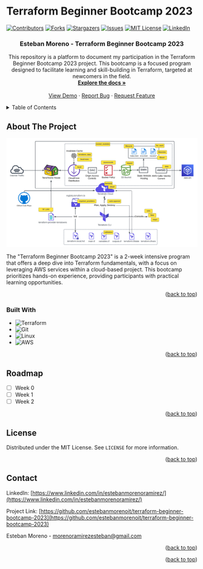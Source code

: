# Terraform Beginner Bootcamp 2023

<!-- Improved compatibility of back to top link: See: https://github.com/othneildrew/Best-README-Template/pull/73 -->
<a name="readme-top"></a>
<!--
*** Thanks for checking out the Best-README-Template. If you have a suggestion
*** that would make this better, please fork the repo and create a pull request
*** or simply open an issue with the tag "enhancement".
*** Don't forget to give the project a star!
*** Thanks again! Now go create something AMAZING! :D
-->


<!-- PROJECT SHIELDS -->
<!--
*** I'm using markdown "reference style" links for readability.
*** Reference links are enclosed in brackets [ ] instead of parentheses ( ).
*** See the bottom of this document for the declaration of the reference variables
*** for contributors-url, forks-url, etc. This is an optional, concise syntax you may use.
*** https://www.markdownguide.org/basic-syntax/#reference-style-links
-->
[![Contributors][contributors-shield]][contributors-url]
[![Forks][forks-shield]][forks-url]
[![Stargazers][stars-shield]][stars-url]
[![Issues][issues-shield]][issues-url]
[![MIT License][license-shield]][license-url]
[![LinkedIn][linkedin-shield]][linkedin-url]



<!-- PROJECT LOGO -->
<!-- <br />
<div align="center">
  <a href="https://github.com/estebanmorenoit/90DaysOfDevOps">
    <img src="images/logo.png" alt="Logo" width="80" height="80">
  </a> -->

  <h3 align="center">Esteban Moreno - Terraform Beginner Bootcamp 2023</h3>

  <p align="center">
    This repository is a platform to document my participation in the Terraform Beginner Bootcamp 2023 project. This bootcamp is a focused program designed to facilitate learning and skill-building in Terraform, targeted at newcomers in the field.
    <br />
    <a href="https://github.com/estebanmorenoit/terraform-beginner-bootcamp-2023"><strong>Explore the docs »</strong></a>
    <br />
    <br />
    <a href="https://github.com/estebanmorenoit/terraform-beginner-bootcamp-2023">View Demo</a>
    ·
    <a href="https://github.com/estebanmorenoit/terraform-beginner-bootcamp-2023/issues">Report Bug</a>
    ·
    <a href="https://github.com/estebanmorenoit/terraform-beginner-bootcamp-2023/issues">Request Feature</a>
  </p>
</div>



<!-- TABLE OF CONTENTS -->
<details>
  <summary>Table of Contents</summary>
  <ol>
    <li>
      <a href="#about-the-project">About The Project</a>
      <ul>
        <li><a href="#built-with">Built With</a></li>
      </ul>
    </li>
    <li><a href="#roadmap">Roadmap</a></li>
    <li><a href="#license">License</a></li>
    <li><a href="#contact">Contact</a></li>
  </ol>
</details>



<!-- ABOUT THE PROJECT -->
## About The Project

[![Product Name Screen Shot][product-screenshot]](https://github.com/estebanmorenoit/terraform-beginner-bootcamp-2023)

The "Terraform Beginner Bootcamp 2023" is a 2-week intensive program that offers a deep dive into Terraform fundamentals, with a focus on leveraging AWS services within a cloud-based project. This bootcamp prioritizes hands-on experience, providing participants with practical learning opportunities.

<p align="right">(<a href="#readme-top">back to top</a>)</p>



### Built With

* ![Terraform][Terraform]
* ![Git][Git]
* ![Linux][Linux]
* ![AWS][AWS]


<p align="right">(<a href="#readme-top">back to top</a>)</p>

<!-- ROADMAP -->
## Roadmap

- [ ] Week 0
- [ ] Week 1
- [ ] Week 2

<p align="right">(<a href="#readme-top">back to top</a>)</p>

<!-- LICENSE -->
## License

Distributed under the MIT License. See `LICENSE` for more information.

<p align="right">(<a href="#readme-top">back to top</a>)</p>


<!-- CONTACT -->
## Contact

LinkedIn: [https://www.linkedin.com/in/estebanmorenoramirez/](https://www.linkedin.com/in/estebanmorenoramirez/)

Project Link: [https://github.com/estebanmorenoit/terraform-beginner-bootcamp-2023](https://github.com/estebanmorenoit/terraform-beginner-bootcamp-2023)

Esteban Moreno - [morenoramirezesteban@gmail.com](morenoramirezesteban@gmail.com)


<p align="right">(<a href="#readme-top">back to top</a>)</p>


<p align="right">(<a href="#readme-top">back to top</a>)</p>



<!-- MARKDOWN LINKS & IMAGES -->
<!-- https://www.markdownguide.org/basic-syntax/#reference-style-links -->
[contributors-shield]: https://img.shields.io/github/contributors/estebanmorenoit/estebanmoreno-portfolio.svg?style=for-the-badge
[contributors-url]: https://github.com/estebanmorenoit/terraform-beginner-bootcamp-2023/graphs/contributors
[forks-shield]: https://img.shields.io/github/forks/estebanmorenoit/estebanmoreno-portfolio.svg?style=for-the-badge
[forks-url]: https://github.com/estebanmorenoit/terraform-beginner-bootcamp-2023/forks
[stars-shield]: https://img.shields.io/github/stars/estebanmorenoit/estebanmoreno-portfolio.svg?style=for-the-badge
[stars-url]: https://github.com/estebanmorenoit/terraform-beginner-bootcamp-2023/stargazers
[issues-shield]: https://img.shields.io/github/issues/estebanmorenoit/estebanmoreno-portfolio.svg?style=for-the-badge
[issues-url]: https://github.com/estebanmorenoit/terraform-beginner-bootcamp-2023/issues
[license-shield]: https://img.shields.io/github/license/estebanmorenoit/90daysofdevops.svg?style=for-the-badge
[license-url]: https://github.com/estebanmorenoit/terraform-beginner-bootcamp-2023/blob/main/LICENSE
[linkedin-shield]: https://img.shields.io/badge/-LinkedIn-black.svg?style=for-the-badge&logo=linkedin&colorB=555
[linkedin-url]: https://www.linkedin.com/in/estebanmorenoramirez/
[product-screenshot]: /images/project_diagram.png
[Next.js]: https://img.shields.io/badge/next.js-000000?style=for-the-badge&logo=nextdotjs&logoColor=white
[Next-url]: https://nextjs.org/
[React.js]: https://img.shields.io/badge/React-20232A?style=for-the-badge&logo=react&logoColor=61DAFB
[React-url]: https://reactjs.org/
[Vue.js]: https://img.shields.io/badge/Vue.js-35495E?style=for-the-badge&logo=vuedotjs&logoColor=4FC08D
[Vue-url]: https://vuejs.org/
[Angular.io]: https://img.shields.io/badge/Angular-DD0031?style=for-the-badge&logo=angular&logoColor=white
[Angular-url]: https://angular.io/
[Svelte.dev]: https://img.shields.io/badge/Svelte-4A4A55?style=for-the-badge&logo=svelte&logoColor=FF3E00
[Svelte-url]: https://svelte.dev/
[Laravel.com]: https://img.shields.io/badge/Laravel-FF2D20?style=for-the-badge&logo=laravel&logoColor=white
[Laravel-url]: https://laravel.com
[Bootstrap.com]: https://img.shields.io/badge/Bootstrap-563D7C?style=for-the-badge&logo=bootstrap&logoColor=white
[Bootstrap-url]: https://getbootstrap.com
[JQuery.com]: https://img.shields.io/badge/jQuery-0769AD?style=for-the-badge&logo=jquery&logoColor=white
[JQuery-url]: https://jquery.com 
[Terraform]: https://img.shields.io/badge/terraform-%235835CC.svg?style=for-the-badge&logo=terraform&logoColor=white
[Terraform-url]: https://www.terraform.io/
[CSS-3]: https://img.shields.io/badge/css3-%231572B6.svg?style=for-the-badge&logo=css3&logoColor=white
[Python]: https://img.shields.io/badge/python-3670A0?style=for-the-badge&logo=python&logoColor=ffdd54
[Javascript]: https://img.shields.io/badge/javascript-%23323330.svg?style=for-the-badge&logo=javascript&logoColor=%23F7DF1E
[GithubActions]: https://img.shields.io/badge/github%20actions-%232671E5.svg?style=for-the-badge&logo=githubactions&logoColor=white
[HTML]: https://img.shields.io/badge/html5-%23E34F26.svg?style=for-the-badge&logo=html5&logoColor=white
[AWS]: https://img.shields.io/badge/AWS-%23FF9900.svg?style=for-the-badge&logo=amazon-aws&logoColor=white
[Jenkins]: https://img.shields.io/badge/jenkins-%232C5263.svg?style=for-the-badge&logo=jenkins&logoColor=white
[Git]: https://img.shields.io/badge/git-%23F05033.svg?style=for-the-badge&logo=git&logoColor=white
[Linux]: https://img.shields.io/badge/Linux-FCC624?style=for-the-badge&logo=linux&logoColor=black
[Docker]: https://img.shields.io/badge/docker-%230db7ed.svg?style=for-the-badge&logo=docker&logoColor=white
[Kubernetes]: https://img.shields.io/badge/kubernetes-%23326ce5.svg?style=for-the-badge&logo=kubernetes&logoColor=white